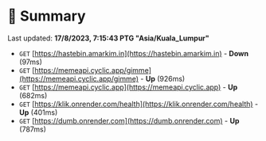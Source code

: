 # 📖 Summary
Last updated: **17/8/2023, 7:15:43 PTG "Asia/Kuala_Lumpur"**

- `GET` [https://hastebin.amarkim.in](https://hastebin.amarkim.in) - **Down** (97ms)
- `GET` [https://memeapi.cyclic.app/gimme](https://memeapi.cyclic.app/gimme) - **Up** (926ms)
- `GET` [https://memeapi.cyclic.app](https://memeapi.cyclic.app) - **Up** (682ms)
- `GET` [https://klik.onrender.com/health](https://klik.onrender.com/health) - **Up** (401ms)
- `GET` [https://dumb.onrender.com](https://dumb.onrender.com) - **Up** (787ms)
